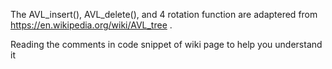 The AVL_insert(), AVL_delete(), and 4 rotation function are adaptered from https://en.wikipedia.org/wiki/AVL_tree .  

Reading the comments in code snippet of wiki page to help you understand it
